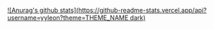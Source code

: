 [![Anurag's github stats](https://github-readme-stats.vercel.app/api?username=yyleon?theme=THEME_NAME dark)](https://github.com/yyleon/github-readme-stats)
